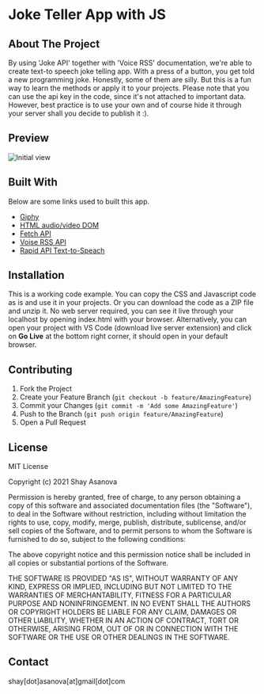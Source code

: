 # Joke Teller App with JS

## About The Project

By using 'Joke API' together with 'Voice RSS' documentation, we're able to create text-to speech joke telling app. With a press of a button, you get told a new programming joke. Honestly, some of them are silly. But this is a fun way to learn the methods or apply it to your projects.
Please note that you can use the api key in the code, since it's not attached to important data. However, best practice is to use your own and of course hide it through your server shall you decide to publish it :).

## Preview


  ![Initial view](/media/image1.gif)

## Built With

Below are some links used to built this app.

- [Giphy](https://giphy.com/)
- [HTML audio/video DOM](https://www.w3schools.com/tags/ref_av_dom.asp)
- [Fetch API](https://developer.mozilla.org/en-US/docs/Web/API/Fetch_API)
- [Voise RSS API](http://www.voicerss.org/api/)
- [Rapid API Text-to-Speach](https://rapidapi.com/collection/best-text-to-speech-apis)

## Installation

This is a working code example.
You can copy the CSS and Javascript code as is and use it in your projects.
Or you can download the code as a ZIP file and unzip it. No web server required, you can see it live through your localhost by opening index.html with your browser. Alternatively, you can open your project with VS Code (download live server extension) and click on **Go Live** at the bottom right corner, it should open in your default browser.

## Contributing

1. Fork the Project
2. Create your Feature Branch (`git checkout -b feature/AmazingFeature`)
3. Commit your Changes (`git commit -m 'Add some AmazingFeature'`)
4. Push to the Branch (`git push origin feature/AmazingFeature`)
5. Open a Pull Request

## License

MIT License

Copyright (c) 2021 Shay Asanova

Permission is hereby granted, free of charge, to any person obtaining a copy
of this software and associated documentation files (the "Software"), to deal
in the Software without restriction, including without limitation the rights
to use, copy, modify, merge, publish, distribute, sublicense, and/or sell
copies of the Software, and to permit persons to whom the Software is
furnished to do so, subject to the following conditions:

The above copyright notice and this permission notice shall be included in all
copies or substantial portions of the Software.

THE SOFTWARE IS PROVIDED "AS IS", WITHOUT WARRANTY OF ANY KIND, EXPRESS OR
IMPLIED, INCLUDING BUT NOT LIMITED TO THE WARRANTIES OF MERCHANTABILITY,
FITNESS FOR A PARTICULAR PURPOSE AND NONINFRINGEMENT. IN NO EVENT SHALL THE
AUTHORS OR COPYRIGHT HOLDERS BE LIABLE FOR ANY CLAIM, DAMAGES OR OTHER
LIABILITY, WHETHER IN AN ACTION OF CONTRACT, TORT OR OTHERWISE, ARISING FROM,
OUT OF OR IN CONNECTION WITH THE SOFTWARE OR THE USE OR OTHER DEALINGS IN THE
SOFTWARE.

## Contact

shay[dot]asanova[at]gmail[dot]com
